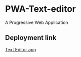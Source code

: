 # PWA-Text-editor
A Progressive Web Application

## Deployment link
[Text Editor app](https://desolate-dusk-25437.herokuapp.com/)